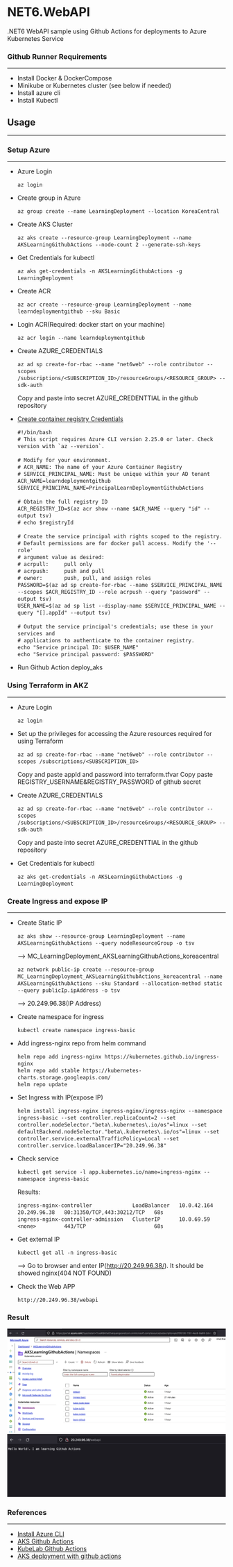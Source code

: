 # NET6.WebAPI
.NET6 WebAPI sample using Github Actions for deployments to Azure Kubernetes Service

### Github Runner Requirements
------------------------------
+ Install Docker & DockerCompose
+ Minikube or Kubernetes cluster (see below if needed)
+ Install azure cli
+ Install Kubectl

## Usage
---------
### Setup Azure
----------------
+ Azure Login
    ```
    az login
    ```

+ Create group in Azure
    ```
    az group create --name LearningDeployment --location KoreaCentral
    ```

+ Create AKS Cluster
    ```
    az aks create --resource-group LearningDeployment --name AKSLearningGithubActions --node-count 2 --generate-ssh-keys
    ```

+ Get Credentials for kubectl
    ```
    az aks get-credentials -n AKSLearningGithubActions -g LearningDeployment
    ```

+ Create ACR
    ```
    az acr create --resource-group LearningDeployment --name learndeploymentgithub --sku Basic
    ```

+ Login ACR(Required: docker start on your machine)
    ```
    az acr login --name learndeploymentgithub
    ```

+ Create AZURE_CREDENTIALS
    ```
    az ad sp create-for-rbac --name "net6web" --role contributor --scopes /subscriptions/<SUBSCRIPTION_ID>/resourceGroups/<RESOURCE_GROUP> --sdk-auth
    ```
    Copy and paste into secret AZURE_CREDENTTIAL in the github repository


+ [Create container registry Credentials](https://docs.microsoft.com/en-us/azure/container-registry/container-registry-auth-service-principal)
    ```
    #!/bin/bash
    # This script requires Azure CLI version 2.25.0 or later. Check version with `az --version`.

    # Modify for your environment.
    # ACR_NAME: The name of your Azure Container Registry
    # SERVICE_PRINCIPAL_NAME: Must be unique within your AD tenant
    ACR_NAME=learndeploymentgithub
    SERVICE_PRINCIPAL_NAME=PrincipalLearnDeploymentGithubActions

    # Obtain the full registry ID
    ACR_REGISTRY_ID=$(az acr show --name $ACR_NAME --query "id" --output tsv)
    # echo $registryId

    # Create the service principal with rights scoped to the registry.
    # Default permissions are for docker pull access. Modify the '--role'
    # argument value as desired:
    # acrpull:     pull only
    # acrpush:     push and pull
    # owner:       push, pull, and assign roles
    PASSWORD=$(az ad sp create-for-rbac --name $SERVICE_PRINCIPAL_NAME --scopes $ACR_REGISTRY_ID --role acrpush --query "password" --output tsv)
    USER_NAME=$(az ad sp list --display-name $SERVICE_PRINCIPAL_NAME --query "[].appId" --output tsv)

    # Output the service principal's credentials; use these in your services and
    # applications to authenticate to the container registry.
    echo "Service principal ID: $USER_NAME"
    echo "Service principal password: $PASSWORD"
    ```

+ Run Github Action deploy_aks

### Using Terraform in AKZ
---------------------------
+ Azure Login
    ```
    az login
    ```

+ Set up the privileges for accessing the Azure resources required for using Terraform
    ```
    az ad sp create-for-rbac --name "net6web" --role contributor --scopes /subscriptions/<SUBSCRIPTION_ID>
    ```
    Copy and paste appId and password into terraform.tfvar
    Copy paste REGISTRY_USERNAME&REGISTRY_PASSWORD of github secret

+ Create AZURE_CREDENTIALS
    ```
    az ad sp create-for-rbac --name "net6web" --role contributor --scopes /subscriptions/<SUBSCRIPTION_ID>/resourceGroups/<RESOURCE_GROUP> --sdk-auth
    ```
    Copy and paste into secret AZURE_CREDENTTIAL in the github repository

+ Get Credentials for kubectl
    ```
    az aks get-credentials -n AKSLearningGithubActions -g LearningDeployment
    ```

### Create Ingress and expose IP
---------------------------------
+ Create Static IP
    ```
    az aks show --resource-group LearningDeployment --name AKSLearningGithubActions --query nodeResourceGroup -o tsv
    ```
    --> MC_LearningDeployment_AKSLearningGithubActions_koreacentral


    ```
    az network public-ip create --resource-group MC_LearningDeployment_AKSLearningGithubActions_koreacentral --name AKSLearningGithubActions --sku Standard --allocation-method static --query publicIp.ipAddress -o tsv
    ```
    --> 20.249.96.38(IP Address)

+ Create namespace for ingress
    ```
    kubectl create namespace ingress-basic
    ```

+ Add ingress-nginx repo from helm command
    ```
    helm repo add ingress-nginx https://kubernetes.github.io/ingress-nginx
    helm repo add stable https://kubernetes-charts.storage.googleapis.com/
    helm repo update
    ```

+ Set Ingress with IP(expose IP)
    ```
    helm install ingress-nginx ingress-nginx/ingress-nginx --namespace ingress-basic --set controller.replicaCount=2 --set controller.nodeSelector."beta\.kubernetes\.io/os"=linux --set defaultBackend.nodeSelector."beta\.kubernetes\.io/os"=linux --set controller.service.externalTrafficPolicy=Local --set controller.service.loadBalancerIP="20.249.96.38"
    ```

+ Check service
    ```
    kubectl get service -l app.kubernetes.io/name=ingress-nginx --namespace ingress-basic
    ```
    Results:
    ```
    ingress-nginx-controller             LoadBalancer   10.0.42.164   20.249.96.38   80:31350/TCP,443:30212/TCP   68s
    ingress-nginx-controller-admission   ClusterIP      10.0.69.59    <none>         443/TCP                      68s
    ```

+ Get external IP
    ```
    kubectl get all -n ingress-basic
    ```
    --> Go to browser and enter IP(http://20.249.96.38/). It should be showed nginx(404 NOT FOUND)

+ Check the Web APP
    ```
    http://20.249.96.38/webapi
    ```

### Result
![Azure Kubernetes Sevice](./images/AKS.png)
![Web site](./images/Web.png)

### References
---------------
+ [Install Azure CLI](https://docs.microsoft.com/en-us/cli/azure/install-azure-cli-macos)
+ [AKS Github Actions](https://docs.microsoft.com/en-us/azure/aks/kubernetes-action?tabs=userlevel)
+ [KubeLab Github Actions](https://azure.github.io/kube-labs/1-github-actions.html#_1-create-a-deployment-pipeline)
+ [AKS deployment with github actions](https://docs.microsoft.com/en-us/learn/modules/aks-deployment-pipeline-github-actions/)
